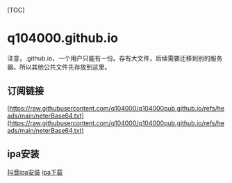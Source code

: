 [TOC]

# q104000.github.io

注意，.github.io，一个用户只能有一份。存有大文件，后续需要迁移到别的服务器。所以其他公共文件先存放到这里。



## 订阅链接

[https://raw.githubusercontent.com/q104000/q104000pub.github.io/refs/heads/main/neterBase64.txt](https://raw.githubusercontent.com/q104000/q104000pub.github.io/refs/heads/main/neterBase64.txt)



## ipa安装

[抖音ipa安装](https://q104000.github.io/抖音/index.html)
[ipa下载](https://github.com/q104000/q104000.github.io/raw/main/抖音/TikTok_21.1.0.ipa)



